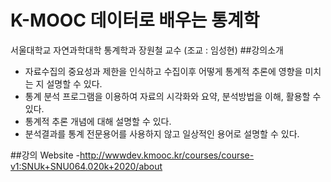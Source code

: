 # K-MOOC 데이터로 배우는 통계학
서울대학교 자연과학대학 통계학과 장원철 교수 (조교 : 임성현) 
##강의소개
- 자료수집의 중요성과 제한을 인식하고 수집이후 어떻게 통계적 추론에 영향을 미치는 지 설명할 수 있다.
- 통계 분석 프로그램을 이용하여 자료의 시각화와 요약, 분석방법을 이해, 활용할 수 있다.
- 통계적 추론 개념에 대해 설명할 수 있다.
- 분석결과를 통계 전문용어를 사용하지 않고 일상적인 용어로 설명할 수 있다.

##강의 Website
-http://wwwdev.kmooc.kr/courses/course-v1:SNUk+SNU064.020k+2020/about
